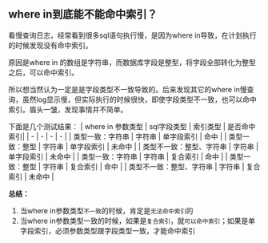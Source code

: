 ## where in到底能不能命中索引？
看慢查询日志，经常看到很多sql语句执行慢，是因为where in导致，在计划执行的时候发现没有命中索引。  

原因是where in 的数组是字符串，而数据库字段是整型，将字段全部转化为整型之后，可以命中索引。  

所以想当然认为一定是是字段类型不一致导致的。后来发现其它的where in慢查询，虽然log显示慢，但实际执行的时候很快，即使字段类型不一致，也可以命中索引。眉头一皱，发现事情并不简单。  

下面是几个测试结果：
| where in 参数类型 | sql字段类型 | 索引类型 | 是否命中索引|
| - | - | - | - |
| 类型一致：字符串 | 字符串 | 单字段索引 | 命中 |
| 类型一致：整型 | 字符串 | 单字段索引 | 未命中 |
| 类型不一致：整型、字符串 | 字符串 | 单字段索引 | 未命中 |
| 类型一致：字符串 | 字符串 | 复合索引 | 命中 |
| 类型一致：整型 | 字符串 | 复合索引 | 命中 |
| 类型不一致：整型、字符串 | 字符串 | 复合索引 | 未命中 |

**总结：**  
1. 当where in参数类型`不一致`的时候，肯定是`无法命中索引`的
2. 当where in参数类型一致的时候，如果是`复合索引`，就`可以命中索引`；如果是单字段索引，必须参数类型跟字段类型一致，才能命中索引

